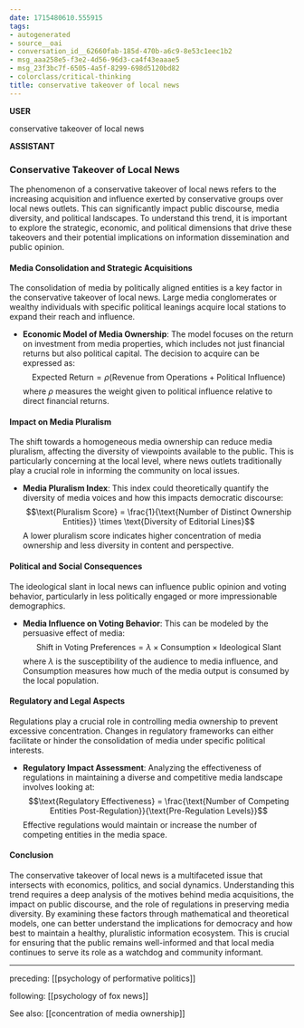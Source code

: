 ```yaml
---
date: 1715480610.555915
tags:
- autogenerated
- source__oai
- conversation_id__62660fab-185d-470b-a6c9-8e53c1eec1b2
- msg_aaa258e5-f3e2-4d56-96d3-ca4f43eaaae5
- msg_23f3bc7f-6505-4a5f-8299-698d5120bd82
- colorclass/critical-thinking
title: conservative takeover of local news
---
```


**USER**

conservative takeover of local news


**ASSISTANT**

### Conservative Takeover of Local News

The phenomenon of a conservative takeover of local news refers to the increasing acquisition and influence exerted by conservative groups over local news outlets. This can significantly impact public discourse, media diversity, and political landscapes. To understand this trend, it is important to explore the strategic, economic, and political dimensions that drive these takeovers and their potential implications on information dissemination and public opinion.

#### Media Consolidation and Strategic Acquisitions

The consolidation of media by politically aligned entities is a key factor in the conservative takeover of local news. Large media conglomerates or wealthy individuals with specific political leanings acquire local stations to expand their reach and influence.

- **Economic Model of Media Ownership**: The model focuses on the return on investment from media properties, which includes not just financial returns but also political capital. The decision to acquire can be expressed as:
  $$\text{Expected Return} = \rho(\text{Revenue from Operations} + \text{Political Influence})$$
  where $\rho$ measures the weight given to political influence relative to direct financial returns.

#### Impact on Media Pluralism

The shift towards a homogeneous media ownership can reduce media pluralism, affecting the diversity of viewpoints available to the public. This is particularly concerning at the local level, where news outlets traditionally play a crucial role in informing the community on local issues.

- **Media Pluralism Index**: This index could theoretically quantify the diversity of media voices and how this impacts democratic discourse:
  $$\text{Pluralism Score} = \frac{1}{\text{Number of Distinct Ownership Entities}} \times \text{Diversity of Editorial Lines}$$
  A lower pluralism score indicates higher concentration of media ownership and less diversity in content and perspective.

#### Political and Social Consequences

The ideological slant in local news can influence public opinion and voting behavior, particularly in less politically engaged or more impressionable demographics.

- **Media Influence on Voting Behavior**: This can be modeled by the persuasive effect of media:
  $$\text{Shift in Voting Preferences} = \lambda \times \text{Consumption} \times \text{Ideological Slant}$$
  where $\lambda$ is the susceptibility of the audience to media influence, and $\text{Consumption}$ measures how much of the media output is consumed by the local population.

#### Regulatory and Legal Aspects

Regulations play a crucial role in controlling media ownership to prevent excessive concentration. Changes in regulatory frameworks can either facilitate or hinder the consolidation of media under specific political interests.

- **Regulatory Impact Assessment**: Analyzing the effectiveness of regulations in maintaining a diverse and competitive media landscape involves looking at:
  $$\text{Regulatory Effectiveness} = \frac{\text{Number of Competing Entities Post-Regulation}}{\text{Pre-Regulation Levels}}$$
  Effective regulations would maintain or increase the number of competing entities in the media space.

#### Conclusion

The conservative takeover of local news is a multifaceted issue that intersects with economics, politics, and social dynamics. Understanding this trend requires a deep analysis of the motives behind media acquisitions, the impact on public discourse, and the role of regulations in preserving media diversity. By examining these factors through mathematical and theoretical models, one can better understand the implications for democracy and how best to maintain a healthy, pluralistic information ecosystem. This is crucial for ensuring that the public remains well-informed and that local media continues to serve its role as a watchdog and community informant.


---

preceding: [[psychology of performative politics]]  


following: [[psychology of fox news]]

See also: [[concentration of media ownership]]